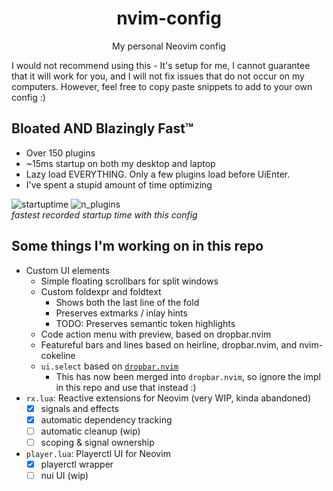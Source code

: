<div align="center">
  <h1>nvim-config</h1>
  <p>My personal Neovim config</p>
</div>

I would not recommend using this - It's setup for me,
I cannot guarantee that it will work for you, and I will not fix issues that
do not occur on my computers. However, feel free to copy paste snippets
to add to your own config :)

## Bloated AND Blazingly Fast™

- Over 150 plugins
- ~15ms startup on both my desktop and laptop
- Lazy load EVERYTHING. Only a few plugins load before UiEnter.
- I've spent a stupid amount of time optimizing

![startuptime](https://github.com/willothy/nvim-config/assets/38540736/43c942d4-e6ec-4c15-ae52-463cd9eb896e)
![n_plugins](https://github.com/willothy/nvim-config/assets/38540736/e2902140-76fb-4291-b1d3-2f8f5d007889)<br>
*fastest recorded startup time with this config*

## Some things I'm working on in this repo

- Custom UI elements
  - Simple floating scrollbars for split windows
  - Custom foldexpr and foldtext
    - Shows both the last line of the fold
    - Preserves extmarks / inlay hints
    - TODO: Preserves semantic token highlights
  - Code action menu with preview, based on dropbar.nvim
  - Featureful bars and lines based on heirline, dropbar.nvim, and nvim-cokeline
  - `ui.select` based on [`dropbar.nvim`](https://github.com/Bekaboo/dropbar.nvim)
    - This has now been merged into `dropbar.nvim`, so ignore the impl in this repo and use that instead :)
- `rx.lua`: Reactive extensions for Neovim (very WIP, kinda abandoned)
  - [x] signals and effects
  - [x] automatic dependency tracking
  - [ ] automatic cleanup (wip)
  - [ ] scoping & signal ownership
- `player.lua`: Playerctl UI for Neovim
  - [x] playerctl wrapper
  - [ ] nui UI (wip)
